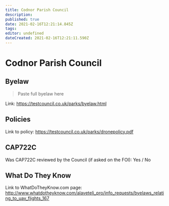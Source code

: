 ```yaml
---
title: Codnor Parish Council
description: 
published: true
date: 2021-02-16T12:21:14.845Z
tags: 
editor: undefined
dateCreated: 2021-02-16T12:21:11.590Z
---
```


# Codnor Parish Council


## Byelaw
> Paste full byelaw here

Link:
https://testcouncil.co.uk/parks/byelaw.html

## Policies
Link to policy:
https://testcouncil.co.uk/parks/dronepolicy.pdf

## CAP722C

Was CAP722C reviewed by the Council (if asked on the FOI): Yes / No

## What Do They Know

Link to WhatDoTheyKnow.com page:
http://www.whatdotheyknow.com/alaveteli_pro/info_requests/byelaws_relating_to_uav_flights_167

